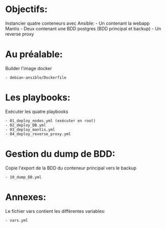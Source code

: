 # Objectifs:
Instancier quatre conteneurs avec Ansible:
    - Un contenant la webapp Mantis
    - Deux contenant une BDD postgres (BDD principal et backup)
    - Un reverse proxy

# Au préalable:
Builder l'image docker

    - debian-ansible/Dockerfile


# Les playbooks:
Exécuter les quatre playbooks

    - 01_deploy_nodes.yml (exécuter en root)
    - 02_deploy_DB.yml
    - 03_deploy_mantis.yml
    - 04_deploy_reverse_proxy.yml 


# Gestion du dump de BDD:
Copie l'export de la BDD du conteneur principal vers le backup

    - 10_dump_DB.yml

# Annexes:
Le fichier vars contient les différentes variables:

    - vars.yml